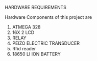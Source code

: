 HARDWARE REQUIREMENTS

Hardware Components of this project are
1.	ATMEGA 328
2.	16X 2 LCD
3.	RELAY
4.	PEIZO ELECTRIC TRANSDUCER
5.	Rfid reader
6.	18650 LI ION BATTERY

